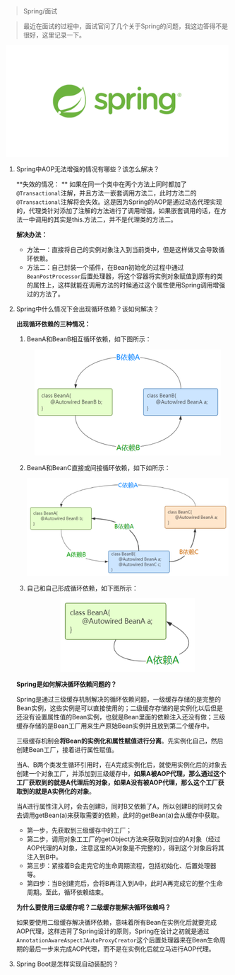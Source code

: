 > Spring/面试

> 最近在面试的过程中，面试官问了几个关于Spring的问题，我这边答得不是很好，这里记录一下。

<div align=center><img src="../../assert/og-spring.png" style="zoom: 50%;" /></div>

1. Spring中AOP无法增强的情况有哪些？该怎么解决？

    **失效的情况： ** 如果在同一个类中在两个方法上同时都加了`@Transactional`注解，并且方法一嵌套调用方法二，此时方法二的`@Transactional`注解将会失效。这是因为Spring的AOP是通过动态代理实现的，代理类针对添加了注解的方法进行了调用增强，如果嵌套调用的话，在方法一中调用的其实是this.方法二，并不是代理类的方法二。

    **解决办法：**

    * 方法一：直接将自己的实例对象注入到当前类中，但是这样做又会导致循环依赖。
    * 方法二：自己封装一个插件，在Bean初始化的过程中通过`BeanPostProcessor`后置处理器，将这个容器将实例对象赋值到原有的类的属性上，这样就能在调用方法的时候通过这个属性使用Spring调用增强过的方法了。

2. Spring中什么情况下会出现循环依赖？该如何解决？

    **出现循环依赖的三种情况：**

    1. BeanA和BeanB相互循环依赖，如下图所示：

        <div align=center><img src="../../assert/a和b相互依赖.webp" /></div>

    2. BeanA和BeanC直接或间接循环依赖，如下如所示：

        <div align=center><img src="../../assert/a和c间接依赖.webp" /></div>

    3. 自己和自己形成循环依赖，如下图所示：

        <div align=center><img src="../../assert/自己依赖自己.webp" /></div>

    **Spring是如何解决循环依赖问题的？**

    Spring是通过三级缓存机制解决的循环依赖问题，一级缓存存储的是完整的Bean实例，这些实例是可以直接使用的；二级缓存存储的是实例化以后但是还没有设置属性值的Bean实例，也就是Bean里面的依赖注入还没有做；三级缓存存储的是Bean工厂用来生产原始Bean实例并且放到第二个缓存中。

    三级缓存机制会**将Bean的实例化和属性赋值进行分离**。先实例化自己，然后创建Bean工厂，接着进行属性赋值。

    当A、B两个类发生循环引用时，在A完成实例化后，就使用实例化后的对象去创建一个对象工厂，并添加到三级缓存中，**如果A被AOP代理，那么通过这个工厂获取到的就是A代理后的对象，如果A没有被AOP代理，那么这个工厂获取到的就是A实例化的对象**。

    当A进行属性注入时，会去创建B，同时B又依赖了A，所以创建B的同时又会去调用getBean(a)来获取需要的依赖，此时的getBean(a)会从缓存中获取。

    * 第一步，先获取到三级缓存中的工厂；
    * 第二步，调用对象工工厂的getObject方法来获取到对应的A对象（经过AOP代理的A对象，注意这里的A对象是不完整的），得到这个对象后将其注入到B中。
    * 第三步：紧接着B会走完它的生命周期流程，包括初始化、后置处理器等。
    * 第四步：当B创建完后，会将B再注入到A中，此时A再完成它的整个生命周期。至此，循环依赖结束。
    
    **为什么要使用三级缓存呢？二级缓存能解决循环依赖吗？**
    
    如果要使用二级缓存解决循环依赖，意味着所有Bean在实例化后就要完成AOP代理，这样违背了Spring设计的原则，Spring在设计之初就是通过`AnnotationAwareAspectJAutoProxyCreator`这个后置处理器来在Bean生命周期的最后一步来完成AOP代理，而不是在实例化后就立马进行AOP代理。
    
3. Spring Boot是怎样实现自动装配的？